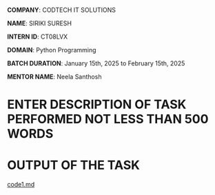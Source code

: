 **COMPANY**: CODTECH IT SOLUTIONS

**NAME**: SIRIKI SURESH

**INTERN ID**: CT08LVX

**DOMAIN**: Python Programming

**BATCH DURATION**: January 15th, 2025 to February 15th, 2025

**MENTOR NAME**: Neela Santhosh

# ENTER DESCRIPTION OF TASK PERFORMED NOT LESS THAN 500 WORDS

 # OUTPUT OF THE TASK

 [code1.md](https://github.com/user-attachments/files/18619854/code1.md)
